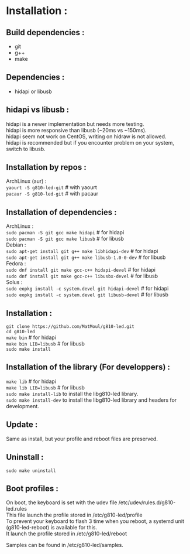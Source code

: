 # Installation :</br>

## Build dependencies :</br>
* git
* g++
* make

## Dependencies :</br>
* hidapi or libusb

## hidapi vs libusb :</br>
hidapi is a newer implementation but needs more testing.</br>
hidapi is more responsive than libusb (~20ms vs ~150ms).</br>
hidapi seem not work on CentOS, writing on hidraw is not allowed.</br>
hidapi is recommended but if you encounter problem on your system, switch to libusb.</br>


## Installation by repos :</br>
ArchLinux (aur) :</br>
`yaourt -S g810-led-git` # with yaourt</br>
`pacaur -S g810-led-git` # with pacaur</br>


## Installation of dependencies :</br>
ArchLinux :</br>
`sudo pacman -S git gcc make hidapi` # for hidapi</br>
`sudo pacman -S git gcc make libusb` # for libusb</br>
Debian :</br>
`sudo apt-get install git g++ make libhidapi-dev` # for hidapi</br>
`sudo apt-get install git g++ make libusb-1.0-0-dev` # for libusb</br>
Fedora :</br>
`sudo dnf install git make gcc-c++ hidapi-devel` # for hidapi</br>
`sudo dnf install git make gcc-c++ libusbx-devel` # for libusb</br>
Solus :</br>
`sudo eopkg install -c system.devel git hidapi-devel` # for hidapi</br>
`sudo eopkg install -c system.devel git libusb-devel` # for libusb</br>

## Installation :</br>
`git clone https://github.com/MatMoul/g810-led.git`</br>
`cd g810-led`</br>
`make bin` # for hidapi</br>
`make bin LIB=libusb` # for libusb</br>
`sudo make install`</br>

## Installation of the library (For developpers) :</br>
`make lib` # for hidapi</br>
`make lib LIB=libusb` # for libusb</br>
`sudo make install-lib` to install the libg810-led library.</br>
`sudo make install-dev` to install the libg810-led library and headers for development.</br>

## Update :</br>
Same as install, but your profile and reboot files are preserved.</br>

## Uninstall :</br>
`sudo make uninstall`</br>

## Boot profiles :</br>
On boot, the keyboard is set with the udev file /etc/udev/rules.d/g810-led.rules</br>
This file launch the profile stored in /etc/g810-led/profile</br>
To prevent your keyboard to flash 3 time when you reboot, a systemd unit (g810-led-reboot) is available for this.</br>
It launch the profile stored in /etc/g810-led/reboot</br>

Samples can be found in /etc/g810-led/samples.</br>
